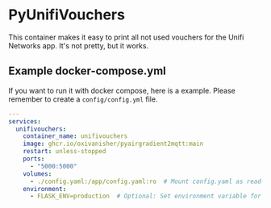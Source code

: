 # PyUnifiVouchers
This container makes it easy to print all not used vouchers for the Unifi Networks app. It's not pretty, but it works. 

## Example docker-compose.yml
If you want to run it with docker compose, here is a example. Please remember to create a `config/config.yml` file.

```yaml
---
services:
  unifivouchers:
    container_name: unifivouchers
    image: ghcr.io/oxivanisher/pyairgradient2mqtt:main
    restart: unless-stopped
    ports:
      - "5000:5000"
    volumes:
      - ./config.yaml:/app/config.yaml:ro  # Mount config.yaml as read-only
    environment:
      - FLASK_ENV=production  # Optional: Set environment variable for production

```
